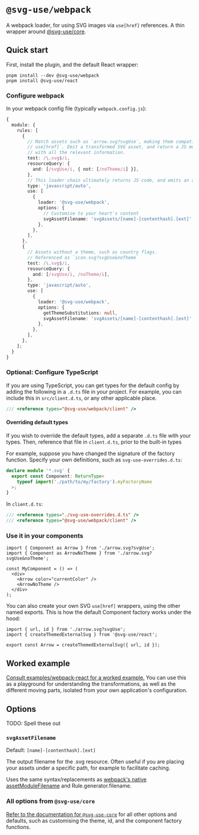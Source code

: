 # `@svg-use/webpack`

A webpack loader, for using SVG images via `use[href]` references. A thin
wrapper around [@svg-use/core](../core/README.md).

## Quick start

First, install the plugin, and the default React wrapper:

```shell
pnpm install --dev @svg-use/webpack
pnpm install @svg-use/react
```

### Configure webpack

In your webpack config file (typically `webpack.config.js`):

```ts
{
  module: {
    rules: [
      {
        // Match assets such as `arrow.svg?svgUse`, making them compatible with `svg >
        // use[href]`. Emit a transformed SVG asset, and return a JS module
        // with all the relevant information.
        test: /\.svg$/i,
        resourceQuery: {
          and: [/svgUse/i, { not: [/noTheme/i] }],
        },
        // This loader chain ultimately returns JS code, and emits an asset
        type: 'javascript/auto',
        use: [
          {
            loader: '@svg-use/webpack',
            options: {
              // Customise to your heart's content
              svgAssetFilename: 'svgAssets/[name]-[contenthash].[ext]',
            },
          },
        ],
      },
      {
        // Assets without a theme, such as country flags.
        // Referenced as `icon.svg?svgUse&noTheme`
        test: /\.svg$/i,
        resourceQuery: {
          and: [/svgUse/i, /noTheme/i],
        },
        type: 'javascript/auto',
        use: [
          {
            loader: '@svg-use/webpack',
            options: {
              getThemeSubstitutions: null,
              svgAssetFilename: 'svgAssets/[name]-[contenthash].[ext]',
            },
          },
        ],
      },
    ];
  }
}
```

### Optional: Configure TypeScript

If you are using TypeScript, you can get types for the default config by adding
the following in a `.d.ts` file in your project. For example, you can include
this in `src/client.d.ts`, or any other applicable place.

```ts
/// <reference types="@svg-use/webpack/client" />
```

#### Overriding default types

If you wish to override the default types, add a separate `.d.ts` file with your
types. Then, reference that file in `client.d.ts`, prior to the built-in types

For example, suppose you have changed the signature of the factory function.
Specify your own definitions, such as `svg-use-overrides.d.ts`:

```ts
declare module '*.svg' {
  export const Component: ReturnType<
    typeof import('./path/to/my/factory').myFactoryName
  >;
}
```

In `client.d.ts`:

```ts
/// <reference types="./svg-use-overrides.d.ts" />
/// <reference types="@svg-use/webpack/client" />
```

### Use it in your components

```tsx
import { Component as Arrow } from './arrow.svg?svgUse';
import { Component as ArrowNoTheme } from './arrow.svg?svgUse&noTheme';

const MyComponent = () => (
  <div>
    <Arrow color="currentColor" />
    <ArrowNoTheme />
  </div>
);
```

You can also create your own SVG `use[href]` wrappers, using the other named
exports. This is how the default Component factory works under the hood:

```tsx
import { url, id } from './arrow.svg?svgUse';
import { createThemedExternalSvg } from '@svg-use/react';

export const Arrow = createThemedExternalSvg({ url, id });
```

## Worked example

[Consult examples/webpack-react for a worked example.](/examples/webpack-react/)
You can use this as a playground for understanding the transformations, as well
as the different moving parts, isolated from your own application's
configuration.

## Options

TODO: Spell these out

### `svgAssetFilename`

Default: `[name]-[contenthash].[ext]`

The output filename for the .svg resource. Often useful if you are placing your
assets under a specific path, for example to facilitate caching.

Uses the same syntax/replacements as
[webpack's native assetModuleFilename](https://webpack.js.org/configuration/output/#outputassetmodulefilename)
and Rule.generator.filename.

### All options from `@svg-use/core`

[Refer to the documentation for `@svg-use-core`](../core/README.md#options) for
all other options and defaults, such as customising the theme, id, and the
component factory functions.
